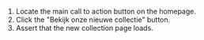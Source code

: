 1. Locate the main call to action button on the homepage.
2. Click the "Bekijk onze nieuwe collectie" button.
3. Assert that the new collection page loads.